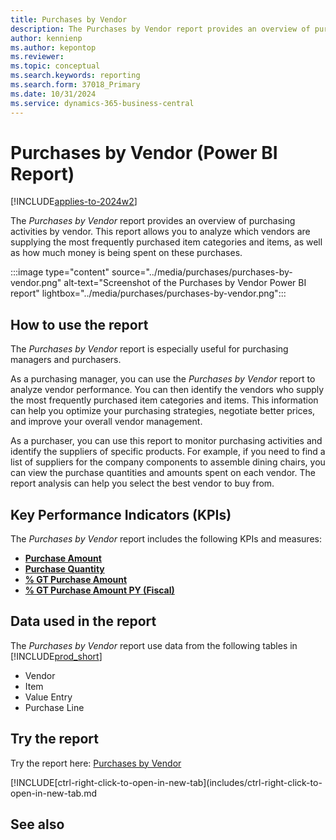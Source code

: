 ```yaml
---
title: Purchases by Vendor
description: The Purchases by Vendor report provides an overview of purchasing activities by vendor.
author: kennienp
ms.author: kepontop
ms.reviewer:
ms.topic: conceptual
ms.search.keywords: reporting
ms.search.form: 37018_Primary
ms.date: 10/31/2024
ms.service: dynamics-365-business-central
---
```


# Purchases by Vendor (Power BI Report)

[!INCLUDE[applies-to-2024w2](includes/applies-to-2024w2.md)]

The *Purchases by Vendor* report provides an overview of purchasing activities by vendor. This report allows you to analyze which vendors are supplying the most frequently purchased item categories and items, as well as how much money is being spent on these purchases.

:::image type="content" source="../media/purchases/purchases-by-vendor.png" alt-text="Screenshot of the Purchases by Vendor Power BI report" lightbox="../media/purchases/purchases-by-vendor.png":::

## How to use the report

The *Purchases by Vendor* report is especially useful for purchasing managers and purchasers.

As a purchasing manager, you can use the *Purchases by Vendor* report to analyze vendor performance. You can then identify the vendors who supply the most frequently purchased item categories and items. This information can help you optimize your purchasing strategies, negotiate better prices, and improve your overall vendor management.

As a purchaser, you can use this report to monitor purchasing activities and identify the suppliers of specific products. For example, if you need to find a list of suppliers for the company components to assemble dining chairs, you can view the purchase quantities and amounts spent on each vendor. The report analysis can help you select the best vendor to buy from.

## Key Performance Indicators (KPIs)

The *Purchases by Vendor* report includes the following KPIs and measures: 

- [**Purchase Amount**](####)
- [**Purchase Quantity**](####)
- [**% GT Purchase Amount**](####)
- [**% GT Purchase Amount PY (Fiscal)**](####)

## Data used in the report

The *Purchases by Vendor* report use data from the following tables in [!INCLUDE[prod_short](../includes/prod_short.md)]

- Vendor
- Item
- Value Entry
- Purchase Line

## Try the report

Try the report here: [Purchases by Vendor](https://businesscentral.dynamics.com?page=37018)

[!INCLUDE[ctrl-right-click-to-open-in-new-tab](includes/ctrl-right-click-to-open-in-new-tab.md

## See also
